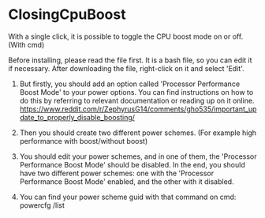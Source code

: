 # ClosingCpuBoost
With a single click, it is possible to toggle the CPU boost mode on or off. (With cmd)

Before installing, please read the file first. It is a bash file, so you can edit it if necessary. After downloading the file, right-click on it and select 'Edit'.

1) But firstly, you should add an option called 'Processor Performance Boost Mode' to your power options. You can find instructions on how to do this by referring to relevant documentation or reading up on it online. https://www.reddit.com/r/ZephyrusG14/comments/gho535/important_update_to_properly_disable_boosting/

2) Then you should create two different power schemes. (For example high performance with boost/without boost)

3) You should edit your power schemes, and in one of them, the 'Processor Performance Boost Mode' should be disabled. In the end, you should have two different power schemes: one with the 'Processor Performance Boost Mode' enabled, and the other with it disabled.

4) You can find your power scheme guid with that command on cmd: powercfg /list
